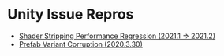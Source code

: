 # Unity Issue Repros

* [Shader Stripping Performance Regression (2021.1 => 2021.2)](ShaderStrippingPerformanceRegression/README.md)
* [Prefab Variant Corruption (2020.3.30)](PrefabVariantCorruption/README.md)
